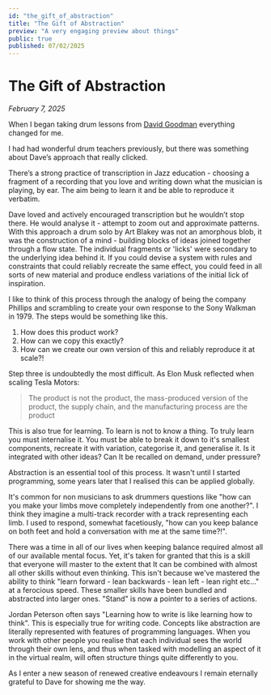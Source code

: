 ```yaml
---
id: "the_gift_of_abstraction"
title: "The Gift of Abstraction"
preview: "A very engaging preview about things"
public: true
published: 07/02/2025
---
```

# The Gift of Abstraction

*February 7, 2025*

When I began taking drum lessons from [David Goodman](https://davegoodman.com.au) everything changed for me.

I had had wonderful drum teachers previously, but there was something about Dave’s approach that really clicked.

There’s a strong practice of transcription in Jazz education - choosing a fragment of a recording that you love and writing down what the musician is playing, by ear. The aim being to learn it and be able to reproduce it verbatim.

Dave loved and actively encouraged transcription but he wouldn’t stop there. He would analyse it - attempt to zoom out and approximate patterns. With this approach a drum solo by Art Blakey was not an amorphous blob, it was the construction of a mind - building blocks of ideas joined together through a flow state. The individual fragments or 'licks' were secondary to the underlying idea behind it. If you could devise a system with rules and constraints that could reliably recreate the same effect, you could feed in all sorts of new material and produce endless variations of the initial lick of inspiration.

I like to think of this process through the analogy of being the company Phillips and scrambling to create your own response to the Sony Walkman in 1979. The steps would be something like this.


1.  How does this product work?
2.  How can we copy this exactly?
3.  How can we create our own version of this and reliably reproduce it at scale?!


Step three is undoubtedly the most difficult. As Elon Musk reflected when scaling Tesla Motors:


> The product is not the product, the mass-produced version of the product, the supply chain, and the manufacturing process are the product


This is also true for learning. To learn is not to know a thing. To truly learn you must internalise it. You must be able to break it down to it's smallest components, recreate it with variation, categorise it, and generalise it. Is it integrated with other ideas? Can It be recalled on demand, under pressure?

Abstraction is an essential tool of this process. It wasn't until I started programming, some years later that I realised this can be applied globally.

It's common for non musicians to ask drummers questions like "how can you make your limbs move completely independently from one another?". I think they imagine a multi-track recorder with a track representing each limb. I used to respond, somewhat facetiously, "how can you keep balance on both feet and hold a conversation with me at the same time?!". 

There was a time in all of our lives when keeping balance required almost all of our available mental focus. Yet, it's taken for granted that this is a skill that everyone will master to the extent that It can be combined with almost all other skills without even thinking. This isn't because we've mastered the ability to think "learn forward - lean backwards - lean left - lean right etc..." at a ferocious speed. These smaller skills have been bundled and abstracted into larger ones. "Stand" is now a pointer to a series of actions.

Jordan Peterson often says "Learning how to write is like learning how to think". This is especially true for writing code. Concepts like abstraction are literally represented with features of programming languages. When you work with other people you realise that each individual sees the world through their own lens, and thus when tasked with modelling an aspect of it in the virtual realm, will often structure things quite differently to you.

As I enter a new season of renewed creative endeavours I remain eternally grateful to Dave for showing me the way.

